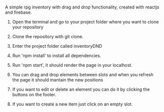 A simple rpg inventory with drag and drop functionality, created with reactjs and firebase.

1) Open the terminal and go to your project folder where you want to clone your repository
2) Clone the repository with git clone.
3) Enter the project folder called inventoryDND
4) Run 'npm install' to install all dependencies.
5) Run 'npm start', it should render the page in your localhost.

6) You can drag and drop elements between slots and when you refresh the page it should mantain the new positions
7) If you want to edit or delete an element you can do it by clicking the buttons on the footer.
8) If you want to create a new item just click on an empty slot.
